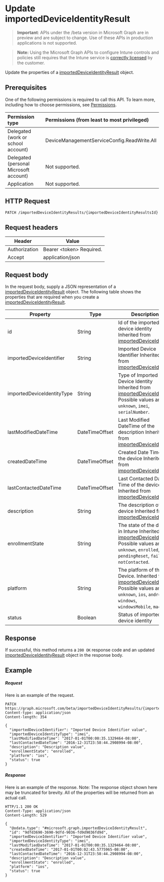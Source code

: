 ﻿# Update importedDeviceIdentityResult

> **Important**: APIs under the /beta version in Microsoft Graph are in preview and are subject to change. Use of these APIs in production applications is not supported.

> **Note:** Using the Microsoft Graph APIs to configure Intune controls and policies still requires that the Intune service is [correctly licensed](https://go.microsoft.com/fwlink/?linkid=839381) by the customer.

Update the properties of a [importedDeviceIdentityResult](../resources/intune_corpenrollment_importeddeviceidentityresult.md) object.
## Prerequisites
One of the following permissions is required to call this API. To learn more, including how to choose permissions, see [Permissions](../../../concepts/permissions_reference.md).

|Permission type      | Permissions (from least to most privileged)              | 
|:--------------------|:---------------------------------------------------------| 
|Delegated (work or school account) | DeviceManagementServiceConfig.ReadWrite.All    | 
|Delegated (personal Microsoft account) | Not supported.    | 
|Application | Not supported. | 

## HTTP Request
<!-- {
  "blockType": "ignored"
}
-->
```http
PATCH /importedDeviceIdentityResults/{importedDeviceIdentityResultsId}
```

## Request headers
|Header|Value|
|---|---|
|Authorization|Bearer &lt;token&gt; Required.|
|Accept|application/json|

## Request body
In the request body, supply a JSON representation of a [importedDeviceIdentityResult](../resources/intune_corpenrollment_importeddeviceidentityresult.md) object.
The following table shows the properties that are required when you create a [importedDeviceIdentityResult](../resources/intune_corpenrollment_importeddeviceidentityresult.md).

|Property|Type|Description|
|---|---|---|
|id|String|Id of the imported device identity Inherited from [importedDeviceIdentity](../resources/intune_corpenrollment_importeddeviceidentity.md)|
|importedDeviceIdentifier|String|Imported Device Identifier Inherited from [importedDeviceIdentity](../resources/intune_corpenrollment_importeddeviceidentity.md)|
|importedDeviceIdentityType|String|Type of Imported Device Identity Inherited from [importedDeviceIdentity](../resources/intune_corpenrollment_importeddeviceidentity.md) Possible values are: `unknown`, `imei`, `serialNumber`.|
|lastModifiedDateTime|DateTimeOffset|Last Modified DateTime of the description Inherited from [importedDeviceIdentity](../resources/intune_corpenrollment_importeddeviceidentity.md)|
|createdDateTime|DateTimeOffset|Created Date Time of the device Inherited from [importedDeviceIdentity](../resources/intune_corpenrollment_importeddeviceidentity.md)|
|lastContactedDateTime|DateTimeOffset|Last Contacted Date Time of the device Inherited from [importedDeviceIdentity](../resources/intune_corpenrollment_importeddeviceidentity.md)|
|description|String|The description of the device Inherited from [importedDeviceIdentity](../resources/intune_corpenrollment_importeddeviceidentity.md)|
|enrollmentState|String|The state of the device in Intune Inherited from [importedDeviceIdentity](../resources/intune_corpenrollment_importeddeviceidentity.md) Possible values are: `unknown`, `enrolled`, `pendingReset`, `failed`, `notContacted`.|
|platform|String|The platform of the Device. Inherited from [importedDeviceIdentity](../resources/intune_corpenrollment_importeddeviceidentity.md) Possible values are: `unknown`, `ios`, `android`, `windows`, `windowsMobile`, `macOS`.|
|status|Boolean|Status of imported device identity|

## Response

If successful, this method returns a `200 OK` response code and an updated [importedDeviceIdentityResult](../resources/intune_corpenrollment_importeddeviceidentityresult.md) object in the response body.

## Example

##### Request

Here is an example of the request.
```http
PATCH https://graph.microsoft.com/beta/importedDeviceIdentityResults/{importedDeviceIdentityResultsId}
Content-type: application/json
Content-length: 354

{
  "importedDeviceIdentifier": "Imported Device Identifier value",
  "importedDeviceIdentityType": "imei",
  "lastModifiedDateTime": "2017-01-01T00:00:35.1329464-08:00",
  "lastContactedDateTime": "2016-12-31T23:58:44.2908994-08:00",
  "description": "Description value",
  "enrollmentState": "enrolled",
  "platform": "ios",
  "status": true
}
```

##### Response

Here is an example of the response. Note: The response object shown here may be truncated for brevity. All of the properties will be returned from an actual call.
```http
HTTP/1.1 200 OK
Content-Type: application/json
Content-Length: 529

{
  "@odata.type": "#microsoft.graph.importedDeviceIdentityResult",
  "id": "9dfd3690-3690-9dfd-9036-fd9d9036fd9d",
  "importedDeviceIdentifier": "Imported Device Identifier value",
  "importedDeviceIdentityType": "imei",
  "lastModifiedDateTime": "2017-01-01T00:00:35.1329464-08:00",
  "createdDateTime": "2017-01-01T00:02:43.5775965-08:00",
  "lastContactedDateTime": "2016-12-31T23:58:44.2908994-08:00",
  "description": "Description value",
  "enrollmentState": "enrolled",
  "platform": "ios",
  "status": true
}
```



